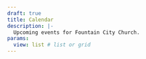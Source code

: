 ```yaml
---
draft: true
title: Calendar
description: |-
  Upcoming events for Fountain City Church.
params:
  view: list # list or grid
---
```

